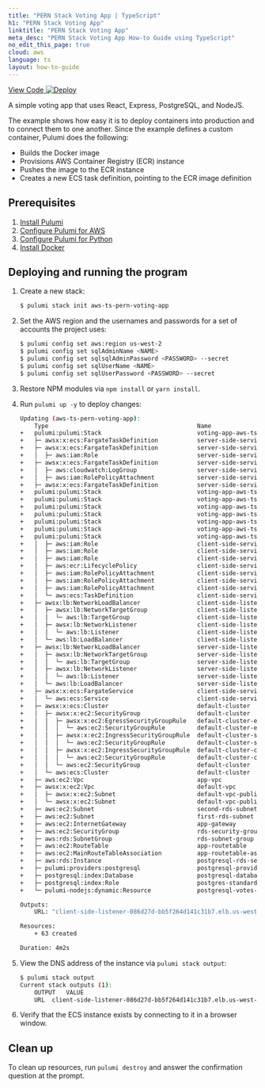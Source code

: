 ```yaml
---
title: "PERN Stack Voting App | TypeScript"
h1: "PERN Stack Voting App"
linktitle: "PERN Stack Voting App"
meta_desc: "PERN Stack Voting App How-to Guide using TypeScript"
no_edit_this_page: true
cloud: aws
language: ts
layout: how-to-guide
---
```


<!-- WARNING: this page was generated by a tool. Do not edit it by hand. -->
<!-- To change it, please see https://github.com/pulumi/docs/tree/master/tools/mktutorial. -->

<p class="mb-4 flex">
    <a class="flex flex-wrap items-center rounded text-xs text-white bg-blue-600 border-2 border-blue-600 px-2 mr-2 whitespace-no-wrap hover:text-white" style="height: 32px" href="https://github.com/pulumi/examples/tree/master/aws-ts-pern-voting-app" target="_blank">
        <span><i class="fab fa-github pr-2"></i> View Code</span>
    </a>
    <a href="https://app.pulumi.com/new?template=https://github.com/pulumi/examples/blob/master/aws-ts-pern-voting-app/README.md" target="_blank">
        <img src="https://get.pulumi.com/new/button.svg" alt="Deploy">
    </a>
</p>


A simple voting app that uses React, Express, PostgreSQL, and NodeJS.

The example shows how easy it is to deploy containers into production and to connect them to one another. Since the example defines a custom container, Pulumi does the following:

- Builds the Docker image
- Provisions AWS Container Registry (ECR) instance
- Pushes the image to the ECR instance
- Creates a new ECS task definition, pointing to the ECR image definition

## Prerequisites

1. [Install Pulumi](https://www.pulumi.com/docs/get-started/install/)
1. [Configure Pulumi for AWS](https://www.pulumi.com/docs/intro/cloud-providers/aws/setup/)
1. [Configure Pulumi for Python](https://www.pulumi.com/docs/intro/languages/python/)
1. [Install Docker](https://docs.docker.com/engine/installation/)

## Deploying and running the program


1. Create a new stack:

    ```bash
    $ pulumi stack init aws-ts-pern-voting-app
    ```

1. Set the AWS region and the usernames and passwords for a set of accounts the project uses:

    ```bash
    $ pulumi config set aws:region us-west-2
    $ pulumi config set sqlAdminName <NAME>
    $ pulumi config set sqlsqlAdminPassword <PASSWORD> --secret
    $ pulumi config set sqlUserName <NAME>
    $ pulumi config set sqlUserPassword <PASSWORD> --secret
    ```

1. Restore NPM modules via `npm install` or `yarn install`.

1. Run `pulumi up -y` to deploy changes:

    ```bash
    Updating (aws-ts-pern-voting-app):
        Type                                          Name                                    Status       Info
    +   pulumi:pulumi:Stack                           voting-app-aws-ts-pern-voting-app          created
    +   ├─ awsx:x:ecs:FargateTaskDefinition           server-side-service                     created
    +   ├─ awsx:x:ecs:FargateTaskDefinition           server-side-service                     created
    +   │  ├─ aws:iam:Role                            server-side-service-execution           created
    +   ├─ awsx:x:ecs:FargateTaskDefinition           server-side-service                     created
    +   │  ├─ aws:cloudwatch:LogGroup                 server-side-service                     created
    +   │  ├─ aws:iam:RolePolicyAttachment            server-side-service-task-fd1a00e5       created
    +   ├─ awsx:x:ecs:FargateTaskDefinition           server-side-service                     created
    +   pulumi:pulumi:Stack                           voting-app-aws-ts-pern-voting-app          created
    +   pulumi:pulumi:Stack                           voting-app-aws-ts-pern-voting-app          created
    +   pulumi:pulumi:Stack                           voting-app-aws-ts-pern-voting-app          created
    +   pulumi:pulumi:Stack                           voting-app-aws-ts-pern-voting-app          created
    +   pulumi:pulumi:Stack                           voting-app-aws-ts-pern-voting-app          created
    +   pulumi:pulumi:Stack                           voting-app-aws-ts-pern-voting-app          created
    +   pulumi:pulumi:Stack                           voting-app-aws-ts-pern-voting-app          created
    +   │  ├─ aws:iam:Role                            client-side-service-execution           created
    +   │  ├─ aws:iam:Role                            client-side-service-execution           created
    +   │  ├─ aws:iam:Role                            client-side-service-execution           created
    +   │  ├─ aws:ecr:LifecyclePolicy                 client-side-service                     created
    +   │  ├─ aws:iam:RolePolicyAttachment            client-side-service-task-fd1a00e5       created
    +   │  ├─ aws:iam:RolePolicyAttachment            client-side-service-task-32be53a2       created
    +   │  ├─ aws:iam:RolePolicyAttachment            client-side-service-execution-9a42f520  created
    +   │  └─ aws:ecs:TaskDefinition                  client-side-service                     created
    +   ├─ awsx:lb:NetworkLoadBalancer                client-side-listener                    created
    +   │  ├─ awsx:lb:NetworkTargetGroup              client-side-listener                    created
    +   │  │  └─ aws:lb:TargetGroup                   client-side-listener                    created
    +   │  ├─ awsx:lb:NetworkListener                 client-side-listener                    created
    +   │  │  └─ aws:lb:Listener                      client-side-listener                    created
    +   │  └─ aws:lb:LoadBalancer                     client-side-listener                    created
    +   ├─ awsx:lb:NetworkLoadBalancer                server-side-listener                    created
    +   │  ├─ awsx:lb:NetworkTargetGroup              server-side-listener                    created
    +   │  │  └─ aws:lb:TargetGroup                   server-side-listener                    created
    +   │  ├─ awsx:lb:NetworkListener                 server-side-listener                    created
    +   │  │  └─ aws:lb:Listener                      server-side-listener                    created
    +   │  └─ aws:lb:LoadBalancer                     server-side-listener                    created
    +   ├─ awsx:x:ecs:FargateService                  client-side-service                     created
    +   │  └─ aws:ecs:Service                         client-side-service                     created
    +   ├─ awsx:x:ecs:Cluster                         default-cluster                         created
    +   │  ├─ awsx:x:ec2:SecurityGroup                default-cluster                         created
    +   │  │  ├─ awsx:x:ec2:EgressSecurityGroupRule   default-cluster-egress                  created
    +   │  │  │  └─ aws:ec2:SecurityGroupRule         default-cluster-egress                  created
    +   │  │  ├─ awsx:x:ec2:IngressSecurityGroupRule  default-cluster-ssh                     created
    +   │  │  │  └─ aws:ec2:SecurityGroupRule         default-cluster-ssh                     created
    +   │  │  ├─ awsx:x:ec2:IngressSecurityGroupRule  default-cluster-containers              created
    +   │  │  │  └─ aws:ec2:SecurityGroupRule         default-cluster-containers              created
    +   │  │  └─ aws:ec2:SecurityGroup                default-cluster                         created
    +   │  └─ aws:ecs:Cluster                         default-cluster                         created
    +   ├─ aws:ec2:Vpc                                app-vpc                                 created
    +   ├─ awsx:x:ec2:Vpc                             default-vpc                             created
    +   │  ├─ awsx:x:ec2:Subnet                       default-vpc-public-1                    created
    +   │  └─ awsx:x:ec2:Subnet                       default-vpc-public-0                    created
    +   ├─ aws:ec2:Subnet                             second-rds-subnet                       created
    +   ├─ aws:ec2:Subnet                             first-rds-subnet                        created
    +   ├─ aws:ec2:InternetGateway                    app-gateway                             created
    +   ├─ aws:ec2:SecurityGroup                      rds-security-group                      created
    +   ├─ aws:rds:SubnetGroup                        rds-subnet-group                        created
    +   ├─ aws:ec2:RouteTable                         app-routetable                          created
    +   ├─ aws:ec2:MainRouteTableAssociation          app-routetable-association              created
    +   ├─ aws:rds:Instance                           postgresql-rds-server                   created
    +   ├─ pulumi:providers:postgresql                postgresql-provider                     created
    +   ├─ postgresql:index:Database                  postgresql-database                     created
    +   ├─ postgresql:index:Role                      postgres-standard-role                  created
    +   └─ pulumi-nodejs:dynamic:Resource             postgresql-votes-schema                 created

    Outputs:
        URL: "client-side-listener-086d27d-bb5f264d141c31b7.elb.us-west-2.amazonaws.com"

    Resources:
        + 63 created

    Duration: 4m2s
    ```

1. View the DNS address of the instance via `pulumi stack output`:

    ```bash
    $ pulumi stack output
    Current stack outputs (1):
        OUTPUT   VALUE
        URL  client-side-listener-086d27d-bb5f264d141c31b7.elb.us-west-2.amazonaws.com
    ```

1.  Verify that the ECS instance exists by connecting to it in a browser window.

## Clean up

To clean up resources, run `pulumi destroy` and answer the confirmation question at the prompt.

